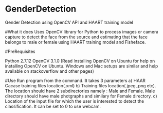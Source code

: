 # GenderDetection
Gender Detection using OpenCV API and HAART training model

#What it does
Uses OpenCV library for Python to process images or camera capture to detect the face from the source and estimating that the face belongs to male or female using HAART training model and Fisheface.

#PreRequisites

Python 2.7.12
OpenCV 3.1.0 (Read Installing OpenCV on Ubuntu for help on installing OpenCV on Ubuntu. Windows and Mac setups are similar and help available on stackoverflow and other pages)

#Use
Run program from the command. It takes 3 parameters
a) HAAR Cacase training files location(.xml)
b) Training files location(.jpeg,.png etc). The location should have 2 subdirectories namely : Male and Female. Male directory should have male photgraphs and similary for Female directory. 
c) Location of the input file for which the user is interested to detect the classification. It can be set to 0 to use webcam.
